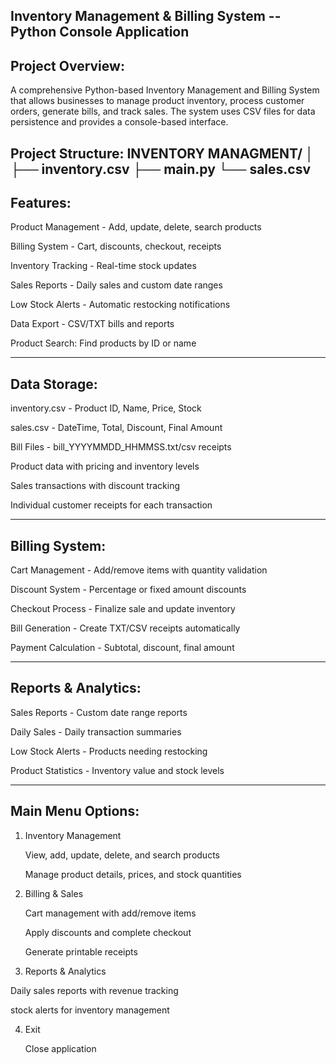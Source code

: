 ## Inventory Management & Billing System -- Python Console Application

## Project Overview:
A comprehensive Python-based Inventory Management and Billing System that allows businesses to manage product inventory, process customer orders, generate bills, and track sales. The system uses CSV files for data persistence and provides a console-based interface.

Project Structure:
INVENTORY MANAGMENT/
│
├── inventory.csv
├── main.py
└── sales.csv
------------------------------------------------------------------------

## Features:

Product Management - Add, update, delete, search products

Billing System - Cart, discounts, checkout, receipts

Inventory Tracking - Real-time stock updates

Sales Reports - Daily sales and custom date ranges

Low Stock Alerts - Automatic restocking notifications

Data Export - CSV/TXT bills and reports

Product Search: Find products by ID or name

------------------------------------------------------------------------

## Data Storage:

inventory.csv - Product ID, Name, Price, Stock

sales.csv - DateTime, Total, Discount, Final Amount

Bill Files - bill_YYYYMMDD_HHMMSS.txt/csv receipts

Product data with pricing and inventory levels

Sales transactions with discount tracking

Individual customer receipts for each transaction

------------------------------------------------------------------------

## Billing System:

Cart Management - Add/remove items with quantity validation

Discount System - Percentage or fixed amount discounts

Checkout Process - Finalize sale and update inventory

Bill Generation - Create TXT/CSV receipts automatically

Payment Calculation - Subtotal, discount, final amount

------------------------------------------------------------------------

## Reports & Analytics:

Sales Reports - Custom date range reports

Daily Sales - Daily transaction summaries

Low Stock Alerts - Products needing restocking

Product Statistics - Inventory value and stock levels

------------------------------------------------------------------------

## Main Menu Options:

1. Inventory Management

   View, add, update, delete, and search products

   Manage product details, prices, and stock quantities

2. Billing & Sales

   Cart management with add/remove items

   Apply discounts and complete checkout

   Generate printable receipts

3. Reports & Analytics

  Daily sales reports with revenue tracking

  stock alerts for inventory management

4. Exit

   Close application
